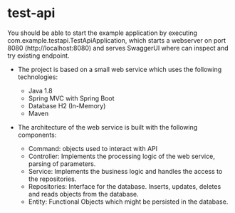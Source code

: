 # test-api

You should be able to start the example application by executing com.example.testapi.TestApiApplication, which starts a webserver on port 8080 (http://localhost:8080) and serves SwaggerUI where can inspect and try existing endpoint.

* The project is based on a small web service which uses the following technologies:

    * Java 1.8
    * Spring MVC with Spring Boot
    * Database H2 (In-Memory)
    * Maven

* The architecture of the web service is built with the following components:
   * Command: objects used to interact with API
   * Controller: Implements the processing logic of the web service, parsing of parameters.
   * Service: Implements the business logic and handles the access to the repositories.
   * Repositories: Interface for the database. Inserts, updates, deletes and reads objects from the database.
   * Entity: Functional Objects which might be persisted in the database.


